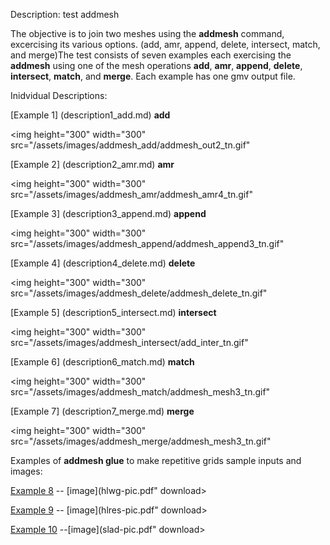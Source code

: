  Description: test addmesh

  The objective is to join two meshes using the **addmesh** command,
  excercising its various options. (add, amr, append, delete,
  intersect, match, and merge)The test consists of seven examples each
  exercising the **addmesh** using one of the mesh operations **add**,
  **amr**, **append**, **delete**, **intersect**, **match**, and
  **merge**. Each example has one gmv output file.
 
  Inidvidual Descriptions:
 
    
[Example 1] (description1_add.md) **add**


<img height="300" width="300" src="/assets/images/addmesh_add/addmesh_out2_tn.gif"
                                                          
[Example 2] (description2_amr.md) **amr**
                                                            

<img height="300" width="300" src="/assets/images/addmesh_amr/addmesh_amr4_tn.gif"

[Example 3] (description3_append.md) **append**
    

<img height="300" width="300" src="/assets/images/addmesh_append/addmesh_append3_tn.gif"
 
[Example 4] (description4_delete.md) **delete**
                                                    

<img height="300" width="300" src="/assets/images/addmesh_delete/addmesh_delete_tn.gif"

[Example 5] (description5_intersect.md) **intersect**


<img height="300" width="300" src="/assets/images/addmesh_intersect/add_inter_tn.gif"
                                                
[Example 6] (description6_match.md) **match**
    

<img height="300" width="300" src="/assets/images/addmesh_match/addmesh_mesh3_tn.gif"
 
[Example 7] (description7_merge.md) **merge**                                                                                                                                                               

<img height="300" width="300" src="/assets/images/addmesh_merge/addmesh_mesh3_tn.gif"
 
Examples of **addmesh glue** to make repetitive grids sample inputs
and images:
 
[Example 8](hlwg.lgc) -- [image](hlwg-pic.pdf" download> </a>
 
  
[Example 9](hlres.lgc) -- [image](hlres-pic.pdf" download> </a>
 
  
[Example 10](slad.lgc) --[image](slad-pic.pdf" download> </a>
